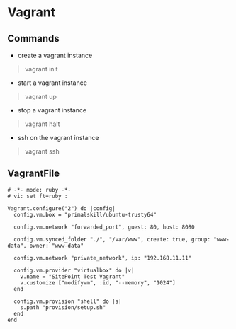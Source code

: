 # Vagrant

## Commands
- create a vagrant instance
> vagrant init

- start a vagrant instance
> vagrant up

- stop a vagrant instance
> vagrant halt

- ssh on the vagrant instance
> vagrant ssh

## VagrantFile
```
# -*- mode: ruby -*-
# vi: set ft=ruby :

Vagrant.configure("2") do |config|
  config.vm.box = "primalskill/ubuntu-trusty64"

  config.vm.network "forwarded_port", guest: 80, host: 8080

  config.vm.synced_folder "./", "/var/www", create: true, group: "www-data", owner: "www-data"

  config.vm.network "private_network", ip: "192.168.11.11"

  config.vm.provider "virtualbox" do |v|
  	v.name = "SitePoint Test Vagrant"
  	v.customize ["modifyvm", :id, "--memory", "1024"]
  end

  config.vm.provision "shell" do |s|
    s.path "provision/setup.sh"
  end
end
```
